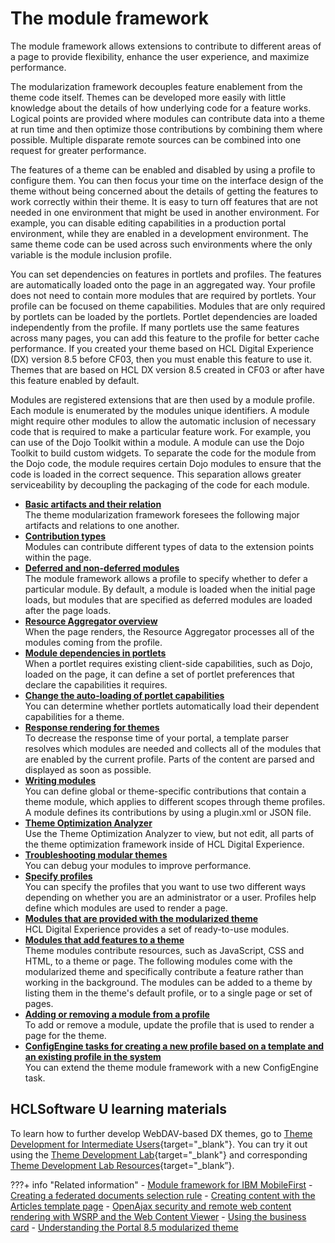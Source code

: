 # The module framework

The module framework allows extensions to contribute to different areas of a page to provide flexibility, enhance the user experience, and maximize performance.

The modularization framework decouples feature enablement from the theme code itself. Themes can be developed more easily with little knowledge about the details of how underlying code for a feature works. Logical points are provided where modules can contribute data into a theme at run time and then optimize those contributions by combining them where possible. Multiple disparate remote sources can be combined into one request for greater performance.

The features of a theme can be enabled and disabled by using a profile to configure them. You can then focus your time on the interface design of the theme without being concerned about the details of getting the features to work correctly within their theme. It is easy to turn off features that are not needed in one environment that might be used in another environment. For example, you can disable editing capabilities in a production portal environment, while they are enabled in a development environment. The same theme code can be used across such environments where the only variable is the module inclusion profile.

You can set dependencies on features in portlets and profiles. The features are automatically loaded onto the page in an aggregated way. Your profile does not need to contain more modules that are required by portlets. Your profile can be focused on theme capabilities. Modules that are only required by portlets can be loaded by the portlets. Portlet dependencies are loaded independently from the profile. If many portlets use the same features across many pages, you can add this feature to the profile for better cache performance. If you created your theme based on HCL Digital Experience (DX) version 8.5 before CF03, then you must enable this feature to use it. Themes that are based on HCL DX version 8.5 created in CF03 or after have this feature enabled by default.

Modules are registered extensions that are then used by a module profile. Each module is enumerated by the modules unique identifiers. A module might require other modules to allow the automatic inclusion of necessary code that is required to make a particular feature work. For example, you can use of the Dojo Toolkit within a module. A module can use the Dojo Toolkit to build custom widgets. To separate the code for the module from the Dojo code, the module requires certain Dojo modules to ensure that the code is loaded in the correct sequence. This separation allows greater serviceability by decoupling the packaging of the code for each module.


-   **[Basic artifacts and their relation](themeopt_mod_objmodel.md)**  
The theme modularization framework foresees the following major artifacts and relations to one another.
-   **[Contribution types](themeopt_contrib_types.md)**  
Modules can contribute different types of data to the extension points within the page.
-   **[Deferred and non-deferred modules](themeopt_module_defer.md)**  
The module framework allows a profile to specify whether to defer a particular module. By default, a module is loaded when the initial page loads, but modules that are specified as deferred modules are loaded after the page loads.
-   **[Resource Aggregator overview](themeopt_reso_agg.md)**  
When the page renders, the Resource Aggregator processes all of the modules coming from the profile.
-   **[Module dependencies in portlets](themeopt_mod_capfilters.md)**  
When a portlet requires existing client-side capabilities, such as Dojo, loaded on the page, it can define a set of portlet preferences that declare the capabilities it requires.
-   **[Change the auto-loading of portlet capabilities](../the_module_framework/change_the_auto_loading_of_portlet/index.md)**  
You can determine whether portlets automatically load their dependent capabilities for a theme.
-   **[Response rendering for themes](themeopt_renderflow.md)**  
To decrease the response time of your portal, a template parser resolves which modules are needed and collects all of the modules that are enabled by the current profile. Parts of the content are parsed and displayed as soon as possible.
-   **[Writing modules](../the_module_framework/writing_module/index.md)**  
You can define global or theme-specific contributions that contain a theme module, which applies to different scopes through theme profiles. A module defines its contributions by using a plugin.xml or JSON file.
-   **[Theme Optimization Analyzer](../the_module_framework/themeopt_analyzer/)**  
Use the Theme Optimization Analyzer to view, but not edit, all parts of the theme optimization framework inside of HCL Digital Experience.
-   **[Troubleshooting modular themes](../the_module_framework/troubleshooting_modular_themes/)**  
You can debug your modules to improve performance.
-   **[Specify profiles](../the_module_framework/specify_profiles/index.md)**  
You can specify the profiles that you want to use two different ways depending on whether you are an administrator or a user. Profiles help define which modules are used to render a page.
-   **[Modules that are provided with the modularized theme](../the_module_framework/oob_modules/index.md)**  
HCL Digital Experience provides a set of ready-to-use modules.
-   **[Modules that add features to a theme](theme_modules_features.md)**  
Theme modules contribute resources, such as JavaScript, CSS and HTML, to a theme or page. The following modules come with the modularized theme and specifically contribute a feature rather than working in the background. The modules can be added to a theme by listing them in the theme's default profile, or to a single page or set of pages.
-   **[Adding or removing a module from a profile](../the_module_framework/add_remove_oob_modules/index.md)**  
To add or remove a module, update the profile that is used to render a page for the theme.
-   **[ConfigEngine tasks for creating a new profile based on a template and an existing profile in the system](themeopt_configengine_profile.md)**  
You can extend the theme module framework with a new ConfigEngine task.

## HCLSoftware U learning materials

To learn how to further develop WebDAV-based DX themes, go to [Theme Development for Intermediate Users](https://hclsoftwareu.hcltechsw.com/component/axs/?view=sso_config&id=3&forward=https%3A%2F%2Fhclsoftwareu.hcltechsw.com%2Fcourses%2Flesson%2F%3Fid%3D3462){target="_blank"}. You can try it out using the [Theme Development Lab](https://hclsoftwareu.hcltechsw.com/images/Lc4sMQCcN5uxXmL13gSlsxClNTU3Mjc3NTc4MTc2/DS_Academy/DX/Developer/HDX-DEV-200_Theme_Development.pdf){target="_blank"} and corresponding [Theme Development Lab Resources](https://hclsoftwareu.hcltechsw.com/images/Lc4sMQCcN5uxXmL13gSlsxClNTU3Mjc3NTc4MTc2/DS_Academy/DX/Developer/HDX-DEV-200_Theme_Development_Lab_Resources.zip){target="_blank”}.

???+ info "Related information"
    - [Module framework for IBM MobileFirst](../../../extend_dx/integration/ibm_mobilefirst/module_framework_mobilefirst/index.md)
    - [Creating a federated documents selection rule](../../../manage_content/wcm_authoring/authoring_portlet/content_management_artifacts/feddocs/wcm_dev_feddocs_createrule.md)
    - [Creating content with the Articles template page](../../../manage_content/wcm_delivery/deliver_webcontent_on_dx/getting_started/creating_contentsamples/wcm_delivery_ctsamples_article.md)
    - [OpenAjax security and remote web content rendering with WSRP and the Web Content Viewer](../../../manage_content/wcm_delivery/deliver_webcontent_on_dx/enable_remote_render_wsrp/wcm_config_wcmviewer_wsrp_open_ajax.md)
    - [Using the business card](../../social_rendering/customizing_view_definitions/customizing_visualdesign/soc_rendr_use_biz_card.md)
    - [Understanding the Portal 8.5 modularized theme](../../create_sites/website_building_blocks/themes_profiles_skins/themeopt_defaultparts.md)